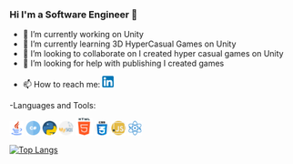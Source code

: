 ### Hi I'm a Software Engineer 👋


- 🔭 I’m currently working on Unity
- 🌱 I’m currently learning 3D HyperCasual Games on Unity
- 👯 I’m looking to collaborate on I created hyper casual games on Unity
- 🤔 I’m looking for help with publishing I created games
<!---
- 💬 Ask me about ...-->
- 📫 How to reach me: <a href="https://www.linkedin.com/in/hakankarakoca/" title="linkedin"><img src="img/linkedin.png" width="20" height="20" /></a>
  
  
  
  
  
  
-Languages and Tools:
<p>
<img src="img/java.png" width="25" height="25" />
<img src="img/hashtag.png" width="25" height="25" />
<img src="img/python.png" width="25" height="25" />
<img src="img/mysql.png" width="25" height="25" />
<img src="img/html-5.png" width="30" height="30" />
<img src="img/css.png" width="25" height="25" />
<img src="img/javascript.png" width="25" height="25" />
<img src="img/react.png" width="25" height="25" />

</p>

[![Top Langs](https://github-readme-stats.vercel.app/api/top-langs/?username=hakaell)](https://github.com/hakaell/github-readme-stats)



<!---
[![Anurag's GitHub stats](https://github-readme-stats.vercel.app/api?username=hakaell)](https://github.com/hakaell/github-readme-stats)
-->
